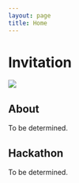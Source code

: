 ```yaml
---
layout: page
title: Home
---
```

# Invitation

<div >
      <img src="{{ site.base_url}}/img/itmo.jpeg">
</div>

## About

To be determined.

## Hackathon

To be determined.
